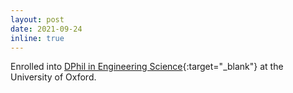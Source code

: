 ```yaml
---
layout: post
date: 2021-09-24
inline: true
---
```


Enrolled into [DPhil in Engineering Science](https://www.ox.ac.uk/admissions/graduate/courses/dphil-engineering-science){:target="\_blank"} at the University of Oxford.
